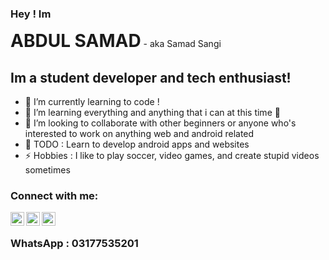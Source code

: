 ### Hey ! Im <h1 style="display:inline;">ABDUL SAMAD</h1> - aka Samad Sangi

## Im a student developer and tech enthusiast!

- 🔭 I’m currently learning to code !
- 🌱 I’m learning everything and anything that i can at this time 🤣
- 👯 I’m looking to collaborate with other beginners or anyone who's interested to work on anything web and android related
- 🥅 TODO : Learn to develop android apps and websites
- ⚡ Hobbies : I like to play soccer, video games, and create stupid videos sometimes

### Connect with me:
  
[<img align="left" alt="Facebook | Abdul Samad" width="22px" src="https://cdn.jsdelivr.net/npm/simple-icons@3.4.0/icons/facebook.svg" />][facebook]
[<img align="left" alt="WhatsApp | Abdul Samad" width="22px" src="https://cdn.jsdelivr.net/npm/simple-icons@3.4.0/icons/whatsapp.svg" />][whatsapp]
[<img align="left" alt="Youtube | Abdul Samad" width="22px" src="https://cdn.jsdelivr.net/npm/simple-icons@3.4.0/icons/youtube.svg" />][Youtube]
<br>
### WhatsApp : 03177535201

<br />

[facebook]: https://www.facebook.com/profile.php?id=100008059773001
[whatsapp]: https://wa.me/03177535201
[website]: https://codeSTACKr.com
[twitter]: https://twitter.com/codeSTACKr
[youtube]: https://www.youtube.com/channel/UCpdSatx1darbkK4koxxRvjg/
[instagram]: https://instagram.com/codeSTACKr
[webdevplaylist]: https://www.youtube.com/playlist?list=PLkwxH9e_vrAJ0WbEsFA9W3I1W-g_BTsbt
[jsplaylist]: https://www.youtube.com/playlist?list=PLkwxH9e_vrALRJKu7wfXby3MKeflhTu6B
[cssplaylist]: https://www.youtube.com/playlist?list=PLkwxH9e_vrALSdvZuEh6gqQdmDoDIoqz4
[reactplaylist]: https://www.youtube.com/playlist?list=PLkwxH9e_vrAK4TdffpxKY3QGyHCpxFcQ0
